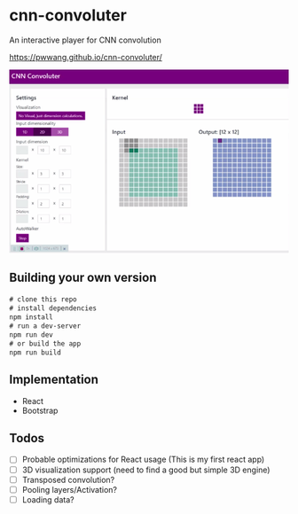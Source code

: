# cnn-convoluter

An interactive player for CNN convolution

https://pwwang.github.io/cnn-convoluter/

![cnn-convoluter](./cnn-convoluter.gif)

## Building your own version
```shell
# clone this repo
# install dependencies
npm install
# run a dev-server
npm run dev
# or build the app
npm run build
```

## Implementation

- React
- Bootstrap

## Todos

- [ ] Probable optimizations for React usage (This is my first react app)
- [ ] 3D visualization support (need to find a good but simple 3D engine)
- [ ] Transposed convolution?
- [ ] Pooling layers/Activation?
- [ ] Loading data?
